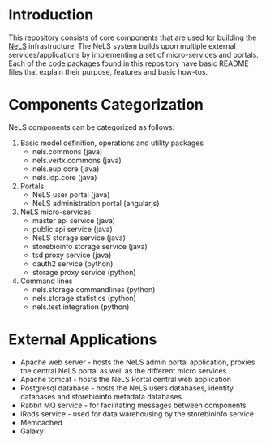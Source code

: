 Introduction
===
This repository consists of core components that are used for building the [NeLS](https://nels.bioinfo.no) infrastructure.
The NeLS system builds upon multiple external services/applications by implementing a set of micro-services and portals.<br/>
Each of the code packages found in this repository have basic README files that explain their purpose, features and basic how-tos.

Components Categorization
===
NeLS components can be categorized as follows:

1. Basic model definition, operations and utility packages
    * nels.commons (java)
    * nels.vertx.commons (java)
    * nels.eup.core (java)
    * nels.idp.core (java)
2. Portals
    * NeLS user portal (java)
    * NeLS administration portal (angularjs)
3. NeLS micro-services
    * master api service (java)
    * public api service (java)
    * NeLS storage service (java)
    * storebioinfo storage service (java)
    * tsd proxy service (java)
    * oauth2 service (python)
    * storage proxy service (python)
4. Command lines
    * nels.storage.commandlines (python)
    * nels.storage.statistics (python)
    * nels.test.integration (python)



External Applications
===
* Apache web server - hosts the NeLS admin portal application, proxies the central NeLS portal as well as the different micro services
* Apache tomcat - hosts the NeLS Portal central web application
* Postgresql database - hosts the NeLS users databases, identity databases and storebioinfo metadata databases
* Rabbit MQ service - for facilitating messages between components
* iRods service - used for data warehousing by the storebioinfo service 
* Memcached
* Galaxy
